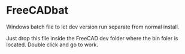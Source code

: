 # FreeCADbat
Windows batch file to let dev version run separate from normal install.

Just drop this file inside the FreeCAD dev folder where the bin foler is located. Double click and go to work. 
